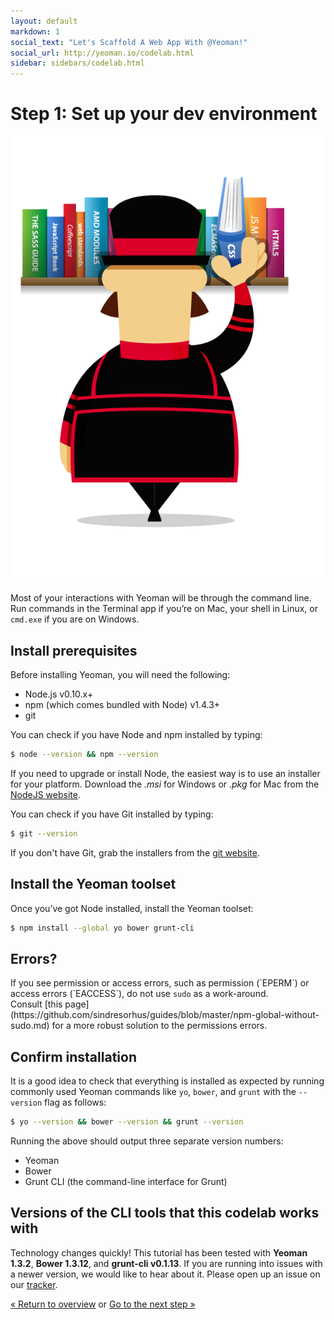 ```yaml
---
layout: default
markdown: 1
social_text: "Let's Scaffold A Web App With @Yeoman!"
social_url: http://yeoman.io/codelab.html
sidebar: sidebars/codelab.html
---
```


# Step 1: Set up your dev environment

<p class="mast-holder">
  <img src="/assets/img/yeoman-004.png">
</p>

Most of your interactions with Yeoman will be through the command line. Run commands in the Terminal app if you’re on Mac, your shell in Linux, or `cmd.exe` if you are on Windows.

## Install prerequisites

Before installing Yeoman, you will need the following:

* Node.js v0.10.x+
* npm (which comes bundled with Node) v1.4.3+
* git

You can check if you have Node and npm installed by typing:

```sh
$ node --version && npm --version
```

If you need to upgrade or install Node, the easiest way is to use an installer for your platform. Download the *.msi* for Windows or *.pkg* for Mac from the [NodeJS website](http://nodejs.org/download/).

You can check if you have Git installed by typing:

```sh
$ git --version
```
If you don't have Git, grab the installers from the [git website](http://git-scm.com/).

## Install the Yeoman toolset

Once you’ve got Node installed, install the Yeoman toolset:

```sh
$ npm install --global yo bower grunt-cli
```

<div class="note important">

  <h2>Errors?</h2>

  <p>If you see permission or access errors, such as permission (`EPERM`) or access errors (`EACCESS`), do not use <code>sudo</code> as a work-around. <br>
  Consult [this page](https://github.com/sindresorhus/guides/blob/master/npm-global-without-sudo.md) for a more robust solution to the permissions errors.</p>


</div>

## Confirm installation

It is a good idea to check that everything is installed as expected by running commonly used Yeoman commands like `yo`, `bower`, and `grunt` with the `--version` flag as follows:

```sh
$ yo --version && bower --version && grunt --version
```

Running the above should output three separate version numbers:

* Yeoman
* Bower
* Grunt CLI (the command-line interface for Grunt)

<div class="note important">

  <h2>Versions of the CLI tools that this codelab works with</h2>

  <p>Technology changes quickly! This tutorial has been tested with <strong>Yeoman 1.3.2</strong>, <strong>Bower 1.3.12</strong>, and <strong>grunt-cli v0.1.13</strong>. If you are running into issues with a newer version, we would like to hear about it. Please open up an issue on our <a href="https://github.com/yeoman/yeoman.io/issues">tracker</a>.</p>

</div>

<p class="codelab-paging">
  <a href="../codelab.html#toc">&laquo; Return to overview</a>
  or
  <a href="install-generators.html">Go to the next step &raquo;</a>
</p>
